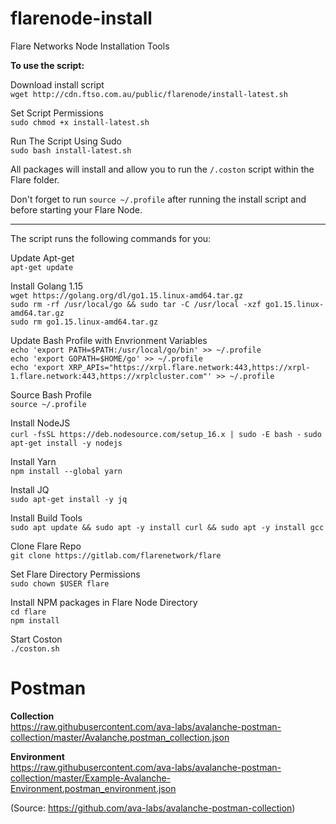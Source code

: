 # flarenode-install
Flare Networks Node Installation Tools

**To use the script:**

Download install script\
`wget http://cdn.ftso.com.au/public/flarenode/install-latest.sh`

Set Script Permissions\
`sudo chmod +x install-latest.sh`

Run The Script Using Sudo\
`sudo bash install-latest.sh`

All packages will install and allow you to run the `/.coston` script within the Flare folder. 

Don't forget to run `source ~/.profile` after running the install script and before starting your Flare Node.

---------------------------------------

The script runs the following commands for you:

Update Apt-get \
`apt-get update`

Install Golang 1.15\
`wget https://golang.org/dl/go1.15.linux-amd64.tar.gz`\
`sudo rm -rf /usr/local/go && sudo tar -C /usr/local -xzf go1.15.linux-amd64.tar.gz`\
`sudo rm go1.15.linux-amd64.tar.gz`

Update Bash Profile with Envrionment Variables\
`echo 'export PATH=$PATH:/usr/local/go/bin' >> ~/.profile`\
`echo 'export GOPATH=$HOME/go' >> ~/.profile`\
`echo 'export XRP_APIs="https://xrpl.flare.network:443,https://xrpl-1.flare.network:443,https://xrplcluster.com"' >> ~/.profile`

Source Bash Profile\
`source ~/.profile`

Install NodeJS\
`curl -fsSL https://deb.nodesource.com/setup_16.x | sudo -E bash -`
`sudo apt-get install -y nodejs`

Install Yarn\
`npm install --global yarn`

Install JQ\
`sudo apt-get install -y jq`

Install Build Tools\
`sudo apt update && sudo apt -y install curl && sudo apt -y install gcc`

Clone Flare Repo\
`git clone https://gitlab.com/flarenetwork/flare`

Set Flare Directory Permissions\
`sudo chown $USER flare`

Install NPM packages in Flare Node Directory\
`cd flare`\
`npm install`

Start Coston\
`./coston.sh`

# Postman

**Collection**\
https://raw.githubusercontent.com/ava-labs/avalanche-postman-collection/master/Avalanche.postman_collection.json

**Environment**\
https://raw.githubusercontent.com/ava-labs/avalanche-postman-collection/master/Example-Avalanche-Environment.postman_environment.json

(Source: https://github.com/ava-labs/avalanche-postman-collection)
